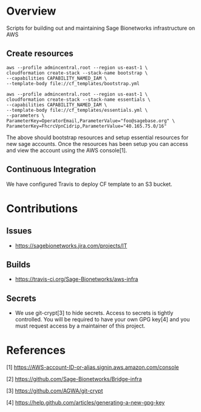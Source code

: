 # Overview
Scripts for building out and maintaining Sage Bionetworks
infrastructure on AWS

## Create resources

```
aws --profile admincentral.root --region us-east-1 \
cloudformation create-stack --stack-name bootstrap \
--capabilities CAPABILITY_NAMED_IAM \
--template-body file://cf_templates/bootstrap.yml

aws --profile admincentral.root --region us-east-1 \ 
cloudformation create-stack --stack-name essentials \
--capabilities CAPABILITY_NAMED_IAM \
--template-body file://cf_templates/essentials.yml \
--parameters \
ParameterKey=OperatorEmail,ParameterValue="foo@sagebase.org" \
ParameterKey=FhcrcVpnCidrip,ParameterValue="40.165.75.0/16"
```

The above should bootstrap resources and setup essential resources for new sage
accounts.  Once the resources has been setup you can access and view the account
using the AWS console[1].


## Continuous Integration
We have configured Travis to deploy CF template to an S3 bucket.


# Contributions

## Issues
* https://sagebionetworks.jira.com/projects/IT

## Builds
* https://travis-ci.org/Sage-Bionetworks/aws-infra

## Secrets
* We use git-crypt[3] to hide secrets.  Access to secrets is tightly controlled.  You will be required to
have your own GPG key[4] and you must request access by a maintainer of this project.



# References

[1] https://AWS-account-ID-or-alias.signin.aws.amazon.com/console

[2] https://github.com/Sage-Bionetworks/Bridge-infra

[3] https://github.com/AGWA/git-crypt

[4] https://help.github.com/articles/generating-a-new-gpg-key
